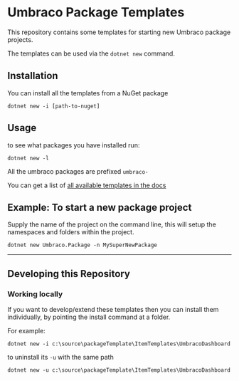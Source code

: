 # Umbraco Package Templates

This repository contains some templates for starting new Umbraco package projects. 

The templates can be used via the `dotnet new` command. 

## Installation 
You can install all the templates from a NuGet package

```
dotnet new -i [path-to-nuget]
```

## Usage
to see what packages you have installed run: 

```
dotnet new -l
```

All the umbraco packages are prefixed `umbraco-` 

You can get a list of [all available templates in the docs](./docs)

## Example: To start a new package project

Supply the name of the project on the command line, this will
setup the namespaces and folders within the project. 

```
dotnet new Umbraco.Package -n MySuperNewPackage
```
---
## Developing this Repository

### Working locally 
If you want to develop/extend these templates then you can install them individually, by pointing the install command at a folder.

For example: 
```
dotnet new -i c:\source\packageTemplate\ItemTemplates\UmbracoDashboard
```

to uninstall its `-u` with the same path 
```
dotnet new -u c:\source\packageTemplate\ItemTemplates\UmbracoDashboard
```



